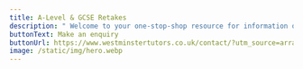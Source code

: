 ```yaml
---
title: A-Level & GCSE Retakes
description: " Welcome to your one-stop-shop resource for information on A-level retakes! "
buttonText: Make an enquiry
buttonUrl: https://www.westminstertutors.co.uk/contact/?utm_source=arragon-affiliates
image: /static/img/hero.webp
---
```

